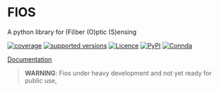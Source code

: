 # FIOS

A python library for (Fi)ber (O)ptic (S)ensing


[![coverage](https://codecov.io/gh/dasdae/fios/branch/master/graph/badge.svg)](https://codecov.io/gh/niosh-mining/obsplus)
[![supported versions](https://img.shields.io/pypi/pyversions/fios.svg)](https://pypi.python.org/pypi/obsplus)
[![Licence](https://www.gnu.org/graphics/lgplv3-88x31.png)](https://www.gnu.org/licenses/lgpl.html)
[![PyPI](https://pepy.tech/badge/fios)](https://pepy.tech/project/fios)
[![Connda](https://img.shields.io/conda/dn/conda-forge/fios?label=conda%20downloads)](https://github.com/conda-forge/fios-feedstock)



[Documentation](https://dasdae.github.io/fios/)

> **WARNING**: Fios under heavy development and not yet ready for public use,
